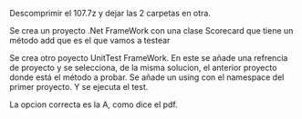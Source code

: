 Descomprimir el 107.7z y dejar las 2 carpetas en otra.

Se crea un proyecto .Net FrameWork con una clase Scorecard que tiene un método add que es el que vamos a testear

Se crea otro poyecto UnitTest FrameWork.  En este se añade una refrencia de proyecto y se selecciona, de la misma solucion, el anterior proyecto donde está el método a probar.
Se añade un using con el namespace del primer proyecto. Y se ejecuta el test.

La opcion correcta es la A, como dice el pdf.

